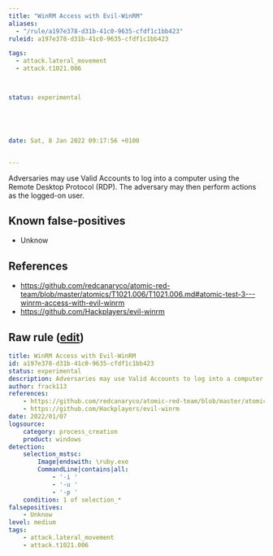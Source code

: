 ```yaml
---
title: "WinRM Access with Evil-WinRM"
aliases:
  - "/rule/a197e378-d31b-41c0-9635-cfdf1c1bb423"
ruleid: a197e378-d31b-41c0-9635-cfdf1c1bb423

tags:
  - attack.lateral_movement
  - attack.t1021.006



status: experimental





date: Sat, 8 Jan 2022 09:17:56 +0100


---
```


Adversaries may use Valid Accounts to log into a computer using the Remote Desktop Protocol (RDP). The adversary may then perform actions as the logged-on user.

<!--more-->


## Known false-positives

* Unknow



## References

* https://github.com/redcanaryco/atomic-red-team/blob/master/atomics/T1021.006/T1021.006.md#atomic-test-3---winrm-access-with-evil-winrm
* https://github.com/Hackplayers/evil-winrm


## Raw rule ([edit](https://github.com/SigmaHQ/sigma/edit/master/rules/windows/process_creation/proc_creation_win_evil_winrm.yml))
```yaml
title: WinRM Access with Evil-WinRM
id: a197e378-d31b-41c0-9635-cfdf1c1bb423
status: experimental
description: Adversaries may use Valid Accounts to log into a computer using the Remote Desktop Protocol (RDP). The adversary may then perform actions as the logged-on user. 
author: frack113
references:
    - https://github.com/redcanaryco/atomic-red-team/blob/master/atomics/T1021.006/T1021.006.md#atomic-test-3---winrm-access-with-evil-winrm
    - https://github.com/Hackplayers/evil-winrm
date: 2022/01/07
logsource:
    category: process_creation
    product: windows
detection:
    selection_mstsc:
        Image|endswith: \ruby.exe
        CommandLine|contains|all:
            - '-i '
            - '-u '
            - '-p '
    condition: 1 of selection_*
falsepositives:
    - Unknow
level: medium
tags:
    - attack.lateral_movement
    - attack.t1021.006

```
